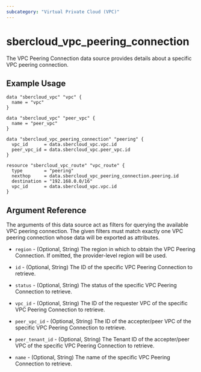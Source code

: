 ```yaml
---
subcategory: "Virtual Private Cloud (VPC)"
---
```


# sbercloud_vpc_peering_connection

The VPC Peering Connection data source provides details about a specific VPC peering connection.

## Example Usage

```hcl
data "sbercloud_vpc" "vpc" {
  name = "vpc"
}

data "sbercloud_vpc" "peer_vpc" {
  name = "peer_vpc"
}

data "sbercloud_vpc_peering_connection" "peering" {
  vpc_id      = data.sbercloud_vpc.vpc.id
  peer_vpc_id = data.sbercloud_vpc.peer_vpc.id
}

resource "sbercloud_vpc_route" "vpc_route" {
  type        = "peering"
  nexthop     = data.sbercloud_vpc_peering_connection.peering.id
  destination = "192.168.0.0/16"
  vpc_id      = data.sbercloud_vpc.vpc.id
}
```

## Argument Reference

The arguments of this data source act as filters for querying the available VPC peering connection. The given filters
must match exactly one VPC peering connection whose data will be exported as attributes.

* `region` - (Optional, String) The region in which to obtain the VPC Peering Connection. If omitted, the provider-level
  region will be used.

* `id` - (Optional, String) The ID of the specific VPC Peering Connection to retrieve.

* `status` - (Optional, String) The status of the specific VPC Peering Connection to retrieve.

* `vpc_id` - (Optional, String) The ID of the requester VPC of the specific VPC Peering Connection to retrieve.

* `peer_vpc_id` - (Optional, String) The ID of the accepter/peer VPC of the specific VPC Peering Connection to retrieve.

* `peer_tenant_id` - (Optional, String) The Tenant ID of the accepter/peer VPC of the specific VPC Peering Connection to
  retrieve.

* `name` - (Optional, String) The name of the specific VPC Peering Connection to retrieve.
